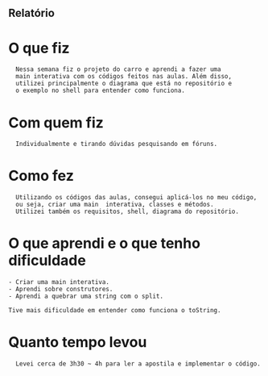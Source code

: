 ## Relatório

# O que fiz
```
  Nessa semana fiz o projeto do carro e aprendi a fazer uma 
  main interativa com os códigos feitos nas aulas. Além disso, 
  utilizei principalmente o diagrama que está no repositório e 
  o exemplo no shell para entender como funciona.  
```
# Com quem fiz
```
  Individualmente e tirando dúvidas pesquisando em fóruns.
```
# Como fez
```
  Utilizando os códigos das aulas, consegui aplicá-los no meu código,
  ou seja, criar uma main  interativa, classes e métodos. 
  Utilizei também os requisitos, shell, diagrama do repositório.  
```
# O que aprendi e o que tenho dificuldade 
```
- Criar uma main interativa.
- Aprendi sobre construtores.
- Aprendi a quebrar uma string com o split.

Tive mais dificuldade em entender como funciona o toString.
```
# Quanto tempo levou
```
  Levei cerca de 3h30 ~ 4h para ler a apostila e implementar o código.
```